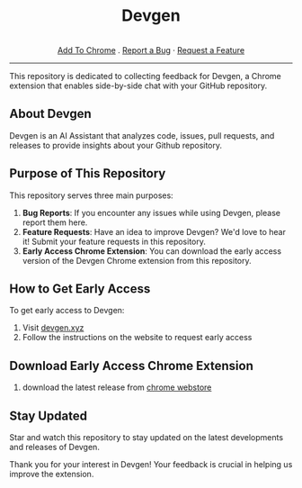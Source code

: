 
<div align="center">
  <h1>Devgen</h1>
  <br />
  <a href="https://github.com/getdevgen/devgen/issues/new?assignees=imotai&labels=bug&projects=&template=bug_report.md&title=bug%3A">Add To Chrome</a>
  .
  <a href="https://github.com/getdevgen/devgen/issues/new?assignees=imotai&labels=bug&projects=&template=bug_report.md&title=bug%3A">Report a Bug</a>
  ·
  <a href="https://github.com/getdevgen/devgen/issues/new?assignees=imotai&labels=enhancement&projects=&template=feature_request.md&title=feat%3A+">Request a Feature</a>
</div>

---


This repository is dedicated to collecting feedback for Devgen, a Chrome extension that enables side-by-side chat with your GitHub repository.

## About Devgen

Devgen is an AI Assistant that analyzes code, issues, pull requests, and releases to provide insights about your Github repository.


## Purpose of This Repository

This repository serves three main purposes:

1. **Bug Reports**: If you encounter any issues while using Devgen, please report them here.
2. **Feature Requests**: Have an idea to improve Devgen? We'd love to hear it! Submit your feature requests in this repository.
3. **Early Access Chrome Extension**: You can download the early access version of the Devgen Chrome extension from this repository.

## How to Get Early Access

To get early access to Devgen:

1. Visit [devgen.xyz](https://devgen.xyz)
2. Follow the instructions on the website to request early access

## Download Early Access Chrome Extension


1. download the latest release from [chrome webstore](https://chromewebstore.google.com/detail/devgen-the-ai-assistant-f/iglkjhingcdlfanjlokiodgfcllmcfoc?authuser=0&hl=en)

## Stay Updated

Star and watch this repository to stay updated on the latest developments and releases of Devgen.

Thank you for your interest in Devgen! Your feedback is crucial in helping us improve the extension.
